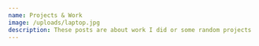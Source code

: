 ```yaml
---
name: Projects & Work
image: /uploads/laptop.jpg
description: These posts are about work I did or some random projects
---
```

